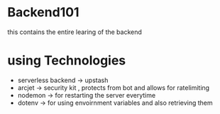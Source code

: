 # Backend101
this contains the entire learing of the backend

# using Technologies
- serverless backend -> upstash
- arcjet -> security kit , protects from bot and allows for ratelimiting
- nodemon -> for restarting the server everytime
- dotenv -> for using envoirnment variables and also retrieving them
